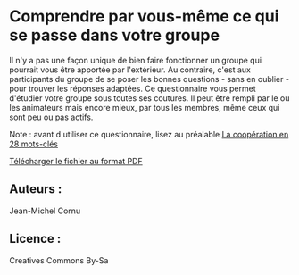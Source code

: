 # Comprendre par vous-même ce qui se passe dans votre groupe
Il n'y a pas une façon unique de bien faire fonctionner un groupe qui pourrait vous être apportée par l'extérieur. Au contraire, c'est aux participants du groupe de se poser les bonnes questions - sans en oublier - pour trouver les réponses adaptées. Ce questionnaire vous permet d'étudier votre groupe sous toutes ses coutures. Il peut être rempli par le ou les animateurs mais encore mieux, par tous les membres, même ceux qui sont peu ou pas actifs.

Note : avant d'utiliser ce questionnaire, lisez au préalable [La coopération en 28 mots-clés](http://ebook.coop-tic.eu/francais/wakka.php?wiki=LaCooperationEn28Motscles)

[Télécharger le fichier au format PDF](http://ebook.coop-tic.eu/francais/wakka.php?wiki=ComprendreParVousmemeCeQuiSePasseDansV/download&file=QuestionnaireCompr%C3%A9hensionGroupE.pdf)


## Auteurs :
Jean-Michel Cornu
## Licence :
Creatives Commons By-Sa
